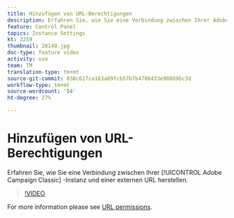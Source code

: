 ```yaml
---
title: Hinzufügen von URL-Berechtigungen
description: Erfahren Sie, wie Sie eine Verbindung zwischen Ihrer Adobe Campaign Classic-Instanz und einer externen URL herstellen.
feature: Control Panel
topics: Instance Settings
kt: 3259
thumbnail: 28149.jpg
doc-type: feature video
activity: use
team: TM
translation-type: tm+mt
source-git-commit: 838c617ca163a09fcb57b7b4706433e98869bc3d
workflow-type: tm+mt
source-wordcount: '54'
ht-degree: 27%

---
```



# Hinzufügen von URL-Berechtigungen

Erfahren Sie, wie Sie eine Verbindung zwischen Ihrer [!UICONTROL Adobe Campaign Classic] -Instanz und einer externen URL herstellen.

>[!VIDEO](https://video.tv.adobe.com/v/28149?quality=12)

For more information please see [URL permissions](https://docs.adobe.com/content/help/de-DE/control-panel/using/instances-settings/url-permissions.html).
